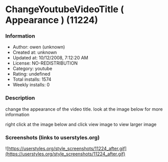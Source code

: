 # ChangeYoutubeVideoTitle ( Appearance ) (11224)

### Information
- Author: owen (unknown)
- Created at: unknown
- Updated at: 10/12/2008, 7:12:20 AM
- License: NO-REDISTRIBUTION
- Category: youtube
- Rating: undefined
- Total installs: 1574
- Weekly installs: 0


### Description
change the appearance of the video title. look at the image below for more information

right click at the image below and click view image to view larger image


### Screenshots (links to userstyles.org)
![https://userstyles.org/style_screenshots/11224_after.gif](https://userstyles.org/style_screenshots/11224_after.gif)


